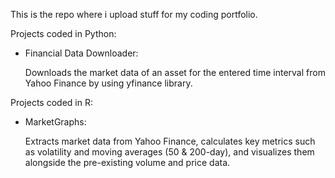 This is the repo where i upload stuff for my coding portfolio.

Projects coded in Python:

- Financial Data Downloader:

  Downloads the market data of an asset for the entered time interval from Yahoo Finance by using yfinance library.

Projects coded in R:

- MarketGraphs:

  Extracts market data from Yahoo Finance, calculates key metrics such as volatility and moving averages (50 & 200-day), and visualizes them alongside the pre-existing volume and price data.
